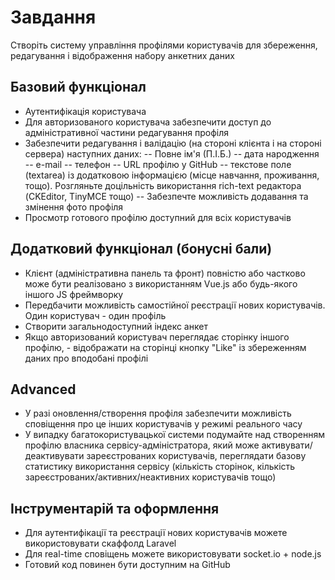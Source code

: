 # Завдання

Створіть систему управління профілями користувачів для збереження, редагування і відображення набору анкетних даних

## Базовий функціонал

  - Аутентифікація користувача
  - Для авторизованого користувача забезпечити доступ до адміністративної частини редагування профіля
  - Забезпечити редагування і валідацію (на стороні клієнта і на стороні сервера) наступних даних:
  -- Повне ім'я (П.І.Б.)
  -- дата народження
  -- e-mail
  -- телефон
  -- URL профілю у GitHub
  -- текстове поле (textarea) із додатковою інформацією (місце навчання, проживання, тощо). Розгляньте доцільність використання rich-text редактора (CKEditor, TinyMCE тощо)
  -- Забезпечте можливість додавання та змінення фото профіля
  - Просмотр готового профілю доступний для всіх користувачів

## Додатковий функціонал (бонусні бали)

  - Клієнт (адміністративна панель та фронт) повністю або частково може бути реалізовано з використанням Vue.js або будь-якого іншого JS фреймворку
  - Передбачити можливість самостійної реєстрації нових користувачів. Один користувач - один профіль
  - Створити загальнодоступний індекс анкет
  - Якщо авторизований користувач переглядає сторінку іншого профілю, - відображати на сторінці кнопку "Like" із збереженням даних про вподобані профілі

## Advanced

  - У разі оновлення/створення профіля забезпечити можливість сповіщення про це інших користувачів у режимі реального часу
  - У випадку багатокористувацької системи подумайте над створенням профілю власника сервісу-адміністратора, який може активувати/деактивувати зареєстрованих користувачів, переглядати базову статистику використання сервісу (кількість сторінок, кількість зареєстрованих/активних/неактивних користувачів тощо)

## Інструментарій та оформлення

  - Для аутентифікації та реєстрації нових користувачів можете використовувати скаффолд Laravel
  - Для real-time сповіщень можете використовувати socket.io + node.js
  - Готовий код повинен бути доступним на GitHub